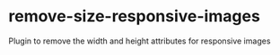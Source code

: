 # remove-size-responsive-images
Plugin to remove the width and height attributes for responsive images
